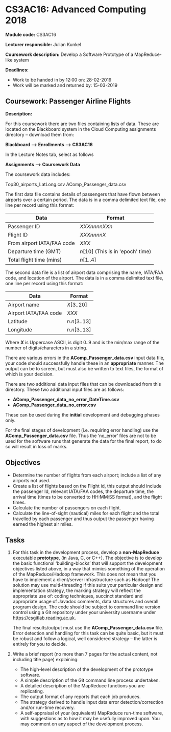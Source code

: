 # CS3AC16: Advanced Computing 2018

**Module code:** CS3AC16

**Lecturer responsible:** Julian Kunkel

**Coursework description:** Develop a Software Prototype of a MapReduce-like system

**Deadlines:**

* Work to be handed in by 12:00 on: 28-02-2019
* Work will be marked and returned by: 15-03-2019

## Coursework: Passenger Airline Flights

**Description:**

For this coursework there are two files containing lists of data. These are located on the Blackboard system in the Cloud Computing assignments directory – download them from:

**Blackboard --> Enrollments  --> CS3AC16**

In the Lecture Notes tab, select as follows

**Assignments --> Coursework Data**


The coursework data includes:

Top30_airports_LatLong.csv	AComp_Passenger_data.csv

The first data file contains details of passengers that have flown between airports over a certain period. The data is in a comma delimited text file, one line per record using this format:

| Data                       | Format                            |
|----------------------------|-----------------------------------|
| Passenger ID               | *XXXnnnnXXn*                      |
| Flight ID                  | *XXXnnnnX*                        |
| From airport IATA/FAA code | *XXX*                             |
| Departure time (GMT)       | *n*[10] (This is in 'epoch' time) |
| Total flight time (mins)   | *n*[1..4]                         |



The second data file is a list of airport data comprising the name, IATA/FAA code, and location of the airport. The data is in a comma delimited text file, one line per record using this format:

| Data                  | Format       |
|-----------------------|--------------|
| Airport name          | *X*[3..20]   |
| Airport IATA/FAA code | *XXX*        |
| Latitude              | *n.n*[3..13] |
| Longitude             | *n.n*[3..13] |


Where ***X*** is Uppercase ASCII,  is digit 0..9 and  is the min/max range of the number of digits/characters in a string.

There are various errors in the **AComp_Passenger_data.csv** input data file, your code should successfully handle these in an **appropriate** manner. The output can be to screen, but must also be written to text files, the format of which is your decision.

There are two additional data input files that can be downloaded from this directory. These two additional input files are as follows:

* **AComp_Passenger_data_no_error_DateTime.csv**           
* **AComp_Passenger_data_no_error.csv**

These can be used during the **initial** development and debugging phases only.


For the final stages of development (i.e. requiring error handling) use the **AComp_Passenger_data.csv** file. Thus the ‘no_error’ files are not to be used for the software runs that generate the data for the final report, to do so will result in loss of marks.

## Objectives

* Determine the number of flights from each airport; include a list of any airports not used.
* Create a list of flights based on the Flight id, this output should include the passenger Id, relevant IATA/FAA codes, the departure time, the arrival time (times to be converted to HH:MM:SS format), and the flight times.
* Calculate the number of passengers on each flight.
* Calculate the line-of-sight (nautical) miles for each flight and the total travelled by each passenger and thus output the passenger having earned the highest air miles.

## Tasks

1.  For this task in the development process, develop a **non-MapReduce** executable **prototype**, (in Java, C, or C++). The objective is to develop the basic functional ‘building-blocks’ that will support the development objectives listed above, in a way that mimics something of the operation of the MapReduce/Hadoop framework. This does not mean that you have to implement a client/server infrastructure such as Hadoop! The solution may use multi-threading if this suits your particular design and implementation strategy, the marking strategy will reflect the appropriate use of: coding techniques, succinct standard and appropriate usage of Javadoc comments, data structures and overall program design. The code should be subject to command line version control using a Git repository under your university username under https://csgitlab.reading.ac.uk.
   
    The final results/output must use the **AComp_Passenger_data.csv** file. Error detection and handling for this task can be quite basic, but it must be robust and follow a logical, well considered strategy – the latter is entirely for you to decide.
   
2.  Write a brief report (no more than 7 pages for the actual content, not including title page) explaining:
  
    * The high-level description of the development of the prototype software.
    * A simple description of the Git command line process undertaken.
    * A detailed description of the MapReduce functions you are replicating.
    * The output format of any reports that each job produces.
    * The strategy derived to handle input data error detection/correction and/or run-time recovery.
    * A self-appraisal of your (equivalent) MapReduce run-time software, with suggestions as to how it may be usefully improved upon. You may comment on any aspect of the development process.
